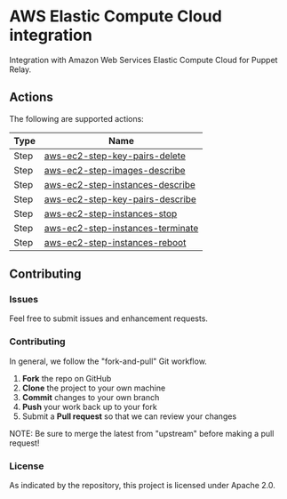# AWS Elastic Compute Cloud integration

Integration with Amazon Web Services Elastic Compute Cloud for Puppet Relay.

## Actions

The following are supported actions: 

|   Type    |  Name              |
|-----------|--------------------|
| Step      | [aws-ec2-step-key-pairs-delete](/steps/aws-ec2-step-key-pairs-delete)  | 
| Step      | [aws-ec2-step-images-describe](/steps/aws-ec2-step-images-describe)    | 
| Step      | [aws-ec2-step-instances-describe](/steps/aws-ec2-step-instances-describe) | 
| Step      | [aws-ec2-step-key-pairs-describe](/steps/aws-ec2-step-key-pairs-describe) |  
| Step      | [aws-ec2-step-instances-stop](/steps/aws-ec2-step-instances-stop) |  
| Step      | [aws-ec2-step-instances-terminate](/steps/aws-ec2-step-instances-terminate) |  
| Step      | [aws-ec2-step-instances-reboot](/steps/aws-ec2-step-instances-reboot) |  


## Contributing

### Issues

Feel free to submit issues and enhancement requests.

### Contributing

In general, we follow the "fork-and-pull" Git workflow.

 1. **Fork** the repo on GitHub
 2. **Clone** the project to your own machine
 3. **Commit** changes to your own branch
 4. **Push** your work back up to your fork
 5. Submit a **Pull request** so that we can review your changes

NOTE: Be sure to merge the latest from "upstream" before making a pull request!

### License

As indicated by the repository, this project is licensed under Apache 2.0.
